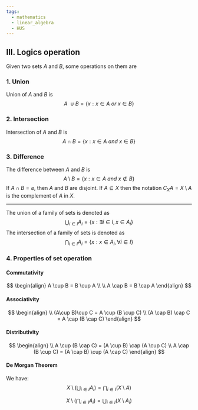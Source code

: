 ```yaml
---
tags:
  - mathematics
  - linear_algebra
  - HUS
---
```

## III. Logics operation
Given two sets $A$ and $B$, some operations on them are

### 1. Union
Union of $A$ and $B$ is $$A\: \cup B = \{x: x \in A \: or \: x \in B\}$$
### 2. Intersection 
Intersection of $A$ and $B$ is $$A \cap B = \{x:x\in A \: and \: x \in B\}$$
### 3. Difference
The difference between $A$ and $B$ is $$A \setminus B =\{x: x\in A \: and \: x \notin B\}$$
If $A \cap B = \varnothing$, then $A$ and $B$ are disjoint. If $A \subseteq X$ then the notation $C_{X}A= X \setminus A$ is the complement of $A$ in $X$. 
___
The union of a family of sets is denoted as $$\bigcup_{i \in I} A_{i} = \{x: \exists i \in I, x \in A_{i}\}$$
The intersection of a family of sets is denoted as $$\bigcap_{i\in I} A_{i}=\{x: x\in A_{i}, \forall i \in I\}$$
### 4. Properties of set operation
#### Commutativity 
$$
\begin{align}
A \cup B = B \cup A \\ \\
A \cap B = B \cap A
\end{align}
$$
#### Associativity 
$$
\begin{align} \\
(A\cup B)\cup C = A \cup (B \cup C)  \\
(A \cap B) \cap C = A \cap (B \cap C)
\end{align}
$$
#### Distributivity 
$$
\begin{align} \\
A \cup (B \cap C) = (A \cup B) \cap (A \cup C) \\
A \cap (B \cup C) = (A \cap B) \cup (A \cap C)
\end{align}
$$
#### De Morgan Theorem
We have: 
$$X\setminus \left(\bigcup_{i \in I} A_{i}  \right)=\bigcap_{i \in I} (X \setminus A)$$

$$X\setminus\left(\bigcap_{i \in I} A_{i}\right)= \bigcup_{i \in I} (X \setminus A_{i})$$

